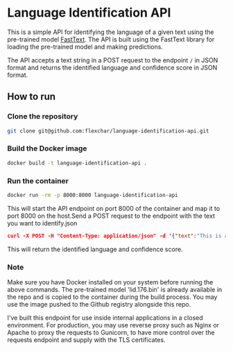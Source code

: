 # Language Identification API

This is a simple API for identifying the language of a given text using the pre-trained model [FastText](https://fasttext.cc/docs/en/language-identification.html). The API is built using the FastText library for loading the pre-trained model and making predictions.

The API accepts a text string in a POST request to the endpoint `/` in JSON format and returns the identified language and confidence score in JSON format.

## How to run

### Clone the repository

```bash
git clone git@github.com:flexchar/language-identification-api.git
```

### Build the Docker image

```bash
docker build -t language-identification-api .
```

### Run the container

```bash
docker run -rm -p 8000:8000 language-identification-api
```

This will start the API endpoint on port 8000 of the container and map it to port 8000 on the host.Send a POST request to the endpoint with the text you want to identify.json

```json
curl -X POST -H "Content-Type: application/json" -d '{"text":"This is a sample text"}' http://localhost:8000/
```

This will return the identified language and confidence score.

### Note

Make sure you have Docker installed on your system before running the above commands. The pre-trained model 'lid.176.bin' is already available in the repo and is copied to the container during the build process. You may use the image pushed to the Github registry alongside this repo.

I've built this endpoint for use inside internal applications in a closed environment. For production, you may use reverse proxy such as Nginx or Apache to proxy the requests to Gunicorn, to have more control over the requests endpoint and supply with the TLS certificates.
